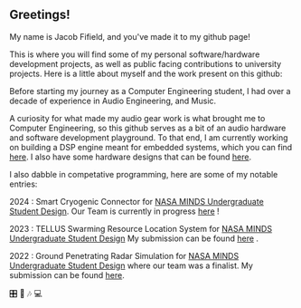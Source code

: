 ## Greetings!  
My name is Jacob Fifield, and you've made it to my github page!

This is where you will find some of my personal software/hardware development projects, as well as public facing contributions to university projects. Here is a little about myself and the work present on this github:

Before starting my journey as a Computer Engineering student, I had over a decade of experience in Audio Engineering, and Music.

A curiosity for what made my audio gear work is what brought me to Computer Engineering, so this github serves as a bit of an audio hardware and software development playground. To that end, I am currently working on building a DSP engine meant for embedded systems, which you can find [here](https://github.com/Fife/Fife-DSP). I also have some hardware designs that can be found [here](https://github.com/Fife/Hardware-Projects).

I also dabble in competative programming, here are some of my notable entries: 

2024 : Smart Cryogenic Connector for [NASA MINDS Undergraduate Student Design](https://www.nasa.gov/stem/murep/projects/nasa-minds.html). Our Team is currently in progress [here]([https://github.com/Fife/MSU-Robotics-Club](https://github.com/IEEE-Robotics-Club/NASA-Minds-2024)) !

2023 : TELLUS Swarming Resource Location System for [NASA MINDS Undergraduate Student Design](https://www.nasa.gov/stem/murep/projects/nasa-minds.html) My submission can be found [here]([https://github.com/Fife/MSU-Robotics-Club](https://github.com/IEEE-Robotics-Club/MSU-NASA-Minds-2023)) . 

2022 : Ground Penetrating Radar Simulation for [NASA MINDS Undergraduate Student Design](https://www.nasa.gov/stem/murep/projects/nasa-minds.html) where our team was a finalist. My submission can be found [here](https://github.com/Fife/MSU-Robotics-Club). 

:control_knobs: :guitar: 🎶 💻 
